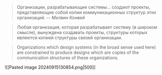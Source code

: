 >Организации, разрабатывающие системы... создают проекты, представляющие собой копии коммуникационных структур этих организаций.
> -- *Мелвин Конвей*

>Любая организация, которая разрабатывает систему (в широком смысле), вынуждена создавать проекты, структуры которых являются копией структуры связей организации.

>Organizations which design systems (in the broad sense used here) are constrained to produce designs which are copies of the communication structures of these organizations.

![[Pasted image 20240915130854.png|500]]